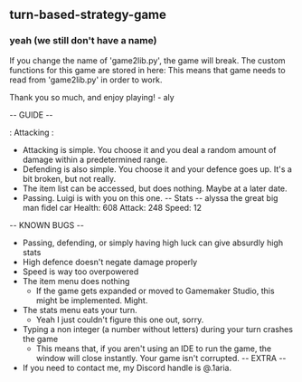 ## turn-based-strategy-game
### yeah (we still don't have a name)

If you change the name of 'game2lib.py', the game will break.
The custom functions for this game are stored in here:
This means that game needs to read from 'game2lib.py' in order to work.

Thank you so much, and enjoy playing!
\- aly

-- GUIDE --

: Attacking :
- Attacking is simple. You choose it and you deal a random amount of damage within a predetermined range.
-  Defending is also simple. You choose it and your defence goes up. It's a bit broken, but not really.
-  The item list can be accessed, but does nothing. Maybe at a later date.
-  Passing. Luigi is with you on this one.
-- Stats --
alyssa the great
big man fidel car
Health: 608
Attack: 248
Speed: 12

-- KNOWN BUGS -- 
-  Passing, defending, or simply having high luck can give absurdly high stats
-  High defence doesn't negate damage properly
-  Speed is way too overpowered
- The item menu does nothing
	- If the game gets expanded or moved to Gamemaker Studio, this might be implemented. Might.
- The stats menu eats your turn. 
	- Yeah I just couldn't figure this one out, sorry.
- Typing a non integer (a number without letters) during your turn crashes the game
	- This means that, if you aren't using an IDE to run the game, the window will close instantly. Your game isn't corrupted.
-- EXTRA -- 
- If you need to contact me, my Discord handle is @.1aria.
